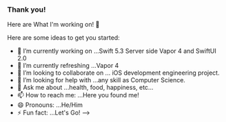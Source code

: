 ### Thank you! 

Here are What I'm working on! 👋


Here are some ideas to get you started:

- 🔭 I’m currently working on ...Swift 5.3 Server side Vapor 4 and SwiftUI 2.0
- 🌱 I’m currently refreshing ...Vapor 4
- 👯 I’m looking to collaborate on ... iOS development engineering project.
- 🤔 I’m looking for help with ...any skill as Computer Science.
- 💬 Ask me about ...health, food, happiness, etc...
- 📫 How to reach me: ...Here you found me!
- 😄 Pronouns: ...He/Him
- ⚡ Fun fact: ...Let's Go!
-->
